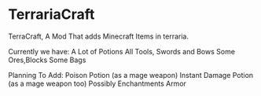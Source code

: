 # TerrariaCraft
TerraCraft, A Mod That adds Minecraft Items in terraria.

Currently we have:
A Lot of Potions
All Tools, Swords and Bows
Some Ores,Blocks
Some Bags
 
 Planning To Add:
 Poison Potion (as a mage weapon)
 Instant Damage Potion (as a mage weapon too)
 Possibly Enchantments
 Armor
 
